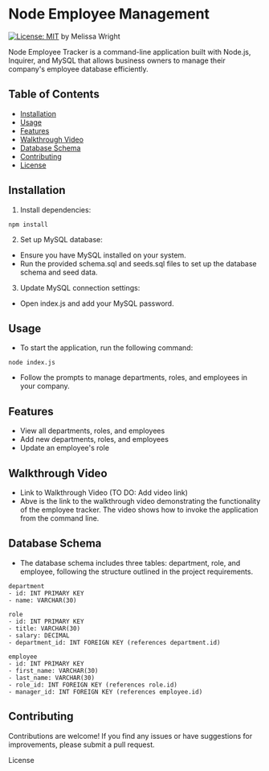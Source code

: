 # Node Employee Management
[![License: MIT](https://img.shields.io/badge/License-MIT-yellow.svg)](https://opensource.org/licenses/MIT)
by Melissa Wright

Node Employee Tracker is a command-line application built with Node.js, Inquirer, and MySQL that allows business owners to manage their company's employee database efficiently.

## Table of Contents

- [Installation](#installation)
- [Usage](#usage)
- [Features](#features)
- [Walkthrough Video](#walkthrough-video)
- [Database Schema](#database-schema)
- [Contributing](#contributing)
- [License](#license)

## Installation

1. Install dependencies:

```npm install```

2. Set up MySQL database:
- Ensure you have MySQL installed on your system.
- Run the provided schema.sql and seeds.sql files to set up the database schema and seed data.

3. Update MySQL connection settings:
- Open index.js and add your MySQL password.

## Usage
- To start the application, run the following command:

```node index.js```

- Follow the prompts to manage departments, roles, and employees in your company.

## Features
- View all departments, roles, and employees
- Add new departments, roles, and employees
- Update an employee's role

## Walkthrough Video
- Link to Walkthrough Video (TO DO: Add video link)
- Abve is the link to the walkthrough video demonstrating the functionality of the employee tracker. The video shows how to invoke the application from the command line.

## Database Schema
- The database schema includes three tables: department, role, and employee, following the structure outlined in the project requirements.

```
department
- id: INT PRIMARY KEY
- name: VARCHAR(30)

role
- id: INT PRIMARY KEY
- title: VARCHAR(30)
- salary: DECIMAL
- department_id: INT FOREIGN KEY (references department.id)

employee
- id: INT PRIMARY KEY
- first_name: VARCHAR(30)
- last_name: VARCHAR(30)
- role_id: INT FOREIGN KEY (references role.id)
- manager_id: INT FOREIGN KEY (references employee.id)
```

## Contributing
Contributions are welcome! If you find any issues or have suggestions for improvements, please submit a pull request. 

License

   
